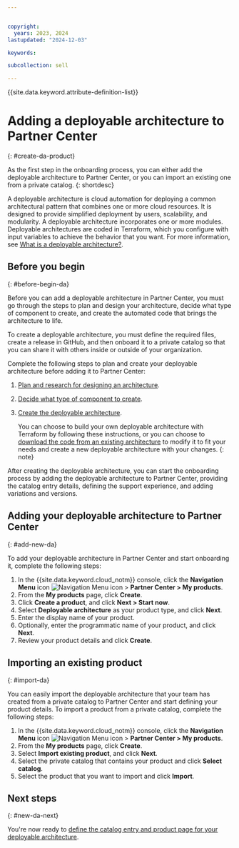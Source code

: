 ```yaml
---


copyright:
  years: 2023, 2024
lastupdated: "2024-12-03"

keywords:

subcollection: sell

---
```


{{site.data.keyword.attribute-definition-list}}

# Adding a deployable architecture to Partner Center
{: #create-da-product}

As the first step in the onboarding process, you can either add the deployable architecture to Partner Center, or you can import an existing one from a private catalog.
{: shortdesc}

A deployable architecture is cloud automation for deploying a common architectural pattern that combines one or more cloud resources. It is designed to provide simplified deployment by users, scalability, and modularity. A deployable architecture incorporates one or more modules. Deployable architectures are coded in Terraform, which you configure with input variables to achieve the behavior that you want. For more information, see [What is a deployable architecture?](/docs/secure-enterprise?topic=secure-enterprise-understand-module-da&interface=ui#what-is-da).

## Before you begin
{: #before-begin-da}

Before you can add a deployable architecture in Partner Center, you must go through the steps to plan and design your architecture, decide what type of component to create, and create the automated code that brings the architecture to life.

To create a deployable architecture, you must define the required files, create a release in GitHub, and then onboard it to a private catalog so that you can share it with others inside or outside of your organization.

Complete the following steps to plan and create your deployable architecture before adding it to Partner Center:

1. [Plan and research for designing an architecture](/docs/secure-enterprise?topic=secure-enterprise-starting-da-process).
1. [Decide what type of component to create](/docs/secure-enterprise?topic=secure-enterprise-choose-plan-process).
1. [Create the deployable architecture](/docs/secure-enterprise?topic=secure-enterprise-create-da).

    You can choose to build your own deployable architecture with Terraform by following these instructions, or you can choose to [download the code from an existing architecture](/docs/secure-enterprise?topic=secure-enterprise-customize-from-catalog) to modify it to fit your needs and create a new deployable architecture with your changes.
    {: note}

After creating the deployable architecture, you can start the onboarding process by adding the deployable architecture to Partner Center, providing the catalog entry details, defining the support experience, and adding variations and versions.

## Adding your deployable architecture to Partner Center
{: #add-new-da}

To add your deployable architecture in Partner Center and start onboarding it, complete the following steps:

1. In the {{site.data.keyword.cloud_notm}} console, click the **Navigation Menu** icon ![Navigation Menu icon](../icons/icon_hamburger.svg "Menu") > **Partner Center > My products**.
1. From the **My products** page, click **Create**.
1. Click **Create a product**, and click **Next > Start now**.
1. Select **Deployable architecture** as your product type, and click **Next**.
1. Enter the display name of your product.
1. Optionally, enter the programmatic name of your product, and click **Next**.
1. Review your product details and click **Create**.

## Importing an existing product
{: #import-da}

You can easily import the deployable architecture that your team has created from a private catalog to Partner Center and start defining your product details. To import a product from a private catalog, complete the following steps:

1. In the {{site.data.keyword.cloud_notm}} console, click the **Navigation Menu** icon ![Navigation Menu icon](../icons/icon_hamburger.svg "Menu") > **Partner Center > My products**.
1. From the **My products** page, click **Create**.
1. Select **Import existing product**, and click **Next**.
1. Select the private catalog that contains your product and click **Select catalog**.
1. Select the product that you want to import and click **Import**.

## Next steps
{: #new-da-next}

You're now ready to [define the catalog entry and product page for your deployable architecture](/docs/sell?topic=sell-da-catalog-details&interface=ui).
